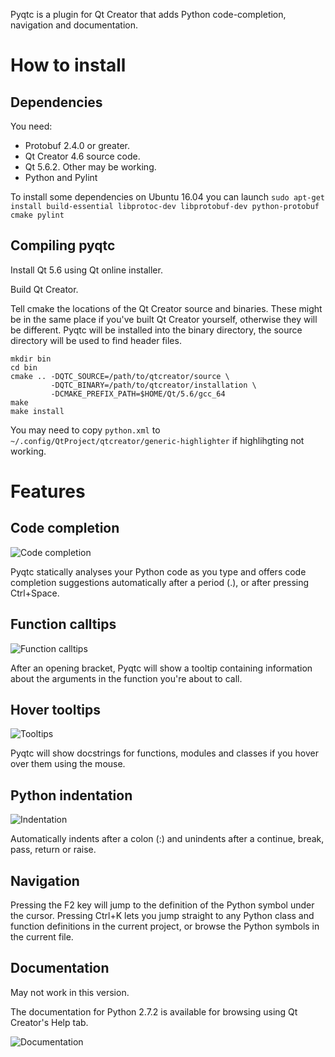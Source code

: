 Pyqtc is a plugin for Qt Creator that adds Python code-completion, navigation
and documentation.

How to install
==============

Dependencies
------------

You need:

  * Protobuf 2.4.0 or greater.
  * Qt Creator 4.6 source code.
  * Qt 5.6.2. Other may be working.
  * Python and Pylint

To install some dependencies on Ubuntu 16.04 you can launch `sudo apt-get install build-essential libprotoc-dev libprotobuf-dev python-protobuf cmake pylint`

Compiling pyqtc
---------------

Install Qt 5.6 using Qt online installer.

Build Qt Creator.

Tell cmake the locations of the Qt Creator source and binaries.
These might be in the same place if you've built Qt Creator yourself, otherwise
they will be different.  Pyqtc will be installed into the binary directory, the
source directory will be used to find header files.

    mkdir bin
    cd bin
    cmake .. -DQTC_SOURCE=/path/to/qtcreator/source \
             -DQTC_BINARY=/path/to/qtcreator/installation \
             -DCMAKE_PREFIX_PATH=$HOME/Qt/5.6/gcc_64
    make
    make install

You may need to copy `python.xml` to `~/.config/QtProject/qtcreator/generic-highlighter` if highlihgting not working.

Features
========

Code completion
---------------

![Code completion](https://raw.github.com/davidsansome/pyqtc/master/images/completion.png)

Pyqtc statically analyses your Python code as you type and offers code
completion suggestions automatically after a period (.), or after pressing
Ctrl+Space.

Function calltips
-----------------

![Function calltips](https://raw.github.com/davidsansome/pyqtc/master/images/calltip.png)

After an opening bracket, Pyqtc will show a tooltip containing information about
the arguments in the function you're about to call.

Hover tooltips
--------------

![Tooltips](https://raw.github.com/davidsansome/pyqtc/master/images/tooltip.png)

Pyqtc will show docstrings for functions, modules and classes if you hover over
them using the mouse.

Python indentation
------------------

![Indentation](https://raw.github.com/davidsansome/pyqtc/master/images/indentation.png)

Automatically indents after a colon (:) and unindents after a continue, break,
pass, return or raise.

Navigation
----------

Pressing the F2 key will jump to the definition of the Python symbol under the
cursor.
Pressing Ctrl+K lets you jump straight to any Python class and function
definitions in the current project, or browse the Python symbols in the current
file.

Documentation
-------------

May not work in this version.

The documentation for Python 2.7.2 is available for browsing using Qt Creator's
Help tab.

![Documentation](https://raw.github.com/davidsansome/pyqtc/master/images/help.png)
